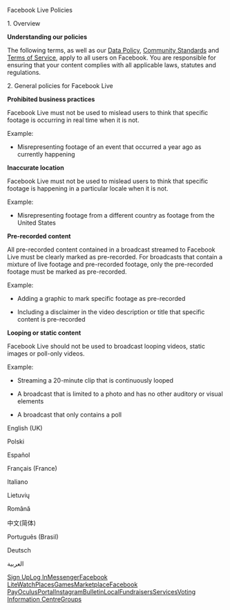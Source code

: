 Facebook Live Policies

1\. Overview

**Understanding our policies**

The following terms, as well as our [Data Policy](https://www.facebook.com/about/privacy/), [Community Standards](https://www.facebook.com/communitystandards/) and [Terms of Service](https://www.facebook.com/legal/terms), apply to all users on Facebook. You are responsible for ensuring that your content complies with all applicable laws, statutes and regulations.

2\. General policies for Facebook Live

**Prohibited business practices**

Facebook Live must not be used to mislead users to think that specific footage is occurring in real time when it is not.

Example:

*   Misrepresenting footage of an event that occurred a year ago as currently happening

**Inaccurate location**

Facebook Live must not be used to mislead users to think that specific footage is happening in a particular locale when it is not.

Example:

*   Misrepresenting footage from a different country as footage from the United States

**Pre-recorded content**

All pre-recorded content contained in a broadcast streamed to Facebook Live must be clearly marked as pre-recorded. For broadcasts that contain a mixture of live footage and pre-recorded footage, only the pre-recorded footage must be marked as pre-recorded.

Example:

*   Adding a graphic to mark specific footage as pre-recorded

*   Including a disclaimer in the video description or title that specific content is pre-recorded

**Looping or static content**

Facebook Live should not be used to broadcast looping videos, static images or poll-only videos.

Example:

*   Streaming a 20-minute clip that is continuously looped

*   A broadcast that is limited to a photo and has no other auditory or visual elements

*   A broadcast that only contains a poll

English (UK)

Polski

Español

Français (France)

Italiano

Lietuvių

Română

中文(简体)

Português (Brasil)

Deutsch

العربية

[Sign Up](https://www.facebook.com/reg/)[Log In](https://www.facebook.com/login/)[Messenger](https://l.facebook.com/l.php?u=https%3A%2F%2Fmessenger.com%2F&h=AT17e_morZ19Ej-xFwKtOTRaDCQtdtR5j5A9EdIJWlHlxdVHszdAQ14Ak0Hz9aPamGYgAC1lQi_M3pgbFlYTo3zKfJU3l7W-vXNfSqxaUeQrCd5wJbtN_jVNolNjW-jkFlT0-BlMO2nL2fTUw9OYJkGd8vqx-5cTm1saRg)[Facebook Lite](https://www.facebook.com/lite/)[Watch](https://en-gb.facebook.com/watch/)[Places](https://www.facebook.com/places/)[Games](https://www.facebook.com/games/)[Marketplace](https://www.facebook.com/marketplace/)[Facebook Pay](https://pay.facebook.com/)[Oculus](https://l.facebook.com/l.php?u=https%3A%2F%2Fwww.oculus.com%2F&h=AT17e_morZ19Ej-xFwKtOTRaDCQtdtR5j5A9EdIJWlHlxdVHszdAQ14Ak0Hz9aPamGYgAC1lQi_M3pgbFlYTo3zKfJU3l7W-vXNfSqxaUeQrCd5wJbtN_jVNolNjW-jkFlT0-BlMO2nL2fTUw9OYJkGd8vqx-5cTm1saRg)[Portal](https://portal.facebook.com/)[Instagram](https://l.facebook.com/l.php?u=https%3A%2F%2Fwww.instagram.com%2F&h=AT17e_morZ19Ej-xFwKtOTRaDCQtdtR5j5A9EdIJWlHlxdVHszdAQ14Ak0Hz9aPamGYgAC1lQi_M3pgbFlYTo3zKfJU3l7W-vXNfSqxaUeQrCd5wJbtN_jVNolNjW-jkFlT0-BlMO2nL2fTUw9OYJkGd8vqx-5cTm1saRg)[Bulletin](https://www.bulletin.com/)[Local](https://www.facebook.com/local/lists/245019872666104/)[Fundraisers](https://www.facebook.com/fundraisers/)[Services](https://www.facebook.com/biz/directory/)[Voting Information Centre](https://www.facebook.com/votinginformationcenter/?entry_point=c2l0ZQ%3D%3D)[Groups](https://www.facebook.com/groups/explore/)